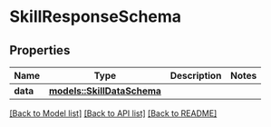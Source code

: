 # SkillResponseSchema

## Properties

Name | Type | Description | Notes
------------ | ------------- | ------------- | -------------
**data** | [**models::SkillDataSchema**](SkillDataSchema.md) |  | 

[[Back to Model list]](../README.md#documentation-for-models) [[Back to API list]](../README.md#documentation-for-api-endpoints) [[Back to README]](../README.md)



